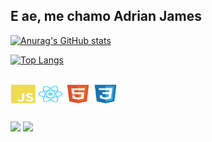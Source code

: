 ## E ae, me chamo Adrian James

[![Anurag's GitHub stats](https://github-readme-stats.vercel.app/api?username=AdrianJames-B-L&show_icons=true&theme=radical)](https://github.com/AdrianJames-B-L/github-readme-stats)



[![Top Langs](https://github-readme-stats.vercel.app/api/top-langs/?username=AdrianJames-B-L&theme=radical&hide=javascript,html,css)](https://github.com/AdrianJames-B-L/github-readme-stats)

<div style="display: inline_block"><br>
  <img align="center" alt="James-Js" height="30" width="40" src="https://raw.githubusercontent.com/devicons/devicon/master/icons/javascript/javascript-plain.svg">

  <img align="center" alt="James-React" height="30" width="40" src="https://raw.githubusercontent.com/devicons/devicon/master/icons/react/react-original.svg">
  <img align="center" alt="James-HTML" height="30" width="40" src="https://raw.githubusercontent.com/devicons/devicon/master/icons/html5/html5-original.svg">
  <img align="center" alt="James-CSS" height="30" width="40" src="https://raw.githubusercontent.com/devicons/devicon/master/icons/css3/css3-original.svg">
  
  
  
  ##
 
<div> 
 
  <a href="https://www.instagram.com/_.adrianjames?igsh=MWlqNjF1ZTk5N2xuNw==" target="_blank"><img src="https://img.shields.io/badge/-Instagram-%23E4405F?style=for-the-badge&logo=instagram&logoColor=white" target="_blank"></a>
  <a href="https://www.linkedin.com/in/adrian-ti/" target="_blank"><img src="https://img.shields.io/badge/-LinkedIn-%230077B5?style=for-the-badge&logo=linkedin&logoColor=white" target="_blank"></a> 
  
</div>
